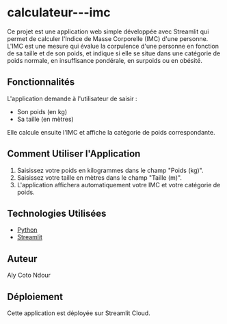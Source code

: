 # calculateur---imc
Ce projet est une application web simple développée avec Streamlit qui permet de calculer l'Indice de Masse Corporelle (IMC) d'une personne. L'IMC est une mesure qui évalue la corpulence d'une personne en fonction de sa taille et de son poids, et indique si elle se situe dans une catégorie de poids normale, en insuffisance pondérale, en surpoids ou en obésité.

## Fonctionnalités

L'application demande à l'utilisateur de saisir :
* Son poids (en kg)
* Sa taille (en mètres)

Elle calcule ensuite l'IMC et affiche la catégorie de poids correspondante.

## Comment Utiliser l'Application

1.  Saisissez votre poids en kilogrammes dans le champ "Poids (kg)".
2.  Saisissez votre taille en mètres dans le champ "Taille (m)".
3.  L'application affichera automatiquement votre IMC et votre catégorie de poids.

## Technologies Utilisées

* [Python](https://www.python.org/)
* [Streamlit](https://streamlit.io/)

## Auteur

Aly Coto Ndour

## Déploiement

Cette application est déployée sur Streamlit Cloud.
